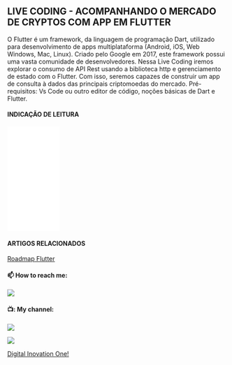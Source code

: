 ## LIVE CODING - ACOMPANHANDO O MERCADO DE CRYPTOS COM APP EM FLUTTER

O Flutter é um framework, da linguagem de programação Dart, utilizado para desenvolvimento de apps multiplataforma (Android, iOS, Web Windows, Mac, Linux). Criado pelo Google em 2017, este framework possui uma vasta comunidade de desenvolvedores.  Nessa Live Coding iremos explorar o consumo de API Rest usando a biblioteca http  e gerenciamento de estado com o Flutter. Com isso, seremos capazes de construir um app de consulta à dados das principais criptomoedas do mercado. Pré-requisitos: Vs Code ou outro editor de código, noções básicas de Dart e Flutter.

#### INDICAÇÃO DE LEITURA

<iframe sandbox="allow-popups allow-scripts allow-modals allow-forms allow-same-origin" style="width:120px;height:240px;" marginwidth="0" marginheight="0" scrolling="no" frameborder="0" src="//ws-na.amazon-adsystem.com/widgets/q?ServiceVersion=20070822&OneJS=1&Operation=GetAdHtml&MarketPlace=BR&source=ss&ref=as_ss_li_til&ad_type=product_link&tracking_id=jpmm0d-20&language=pt_BR&marketplace=amazon&region=BR&placement=B0983XKJ51&asins=B0983XKJ51&linkId=24175c9a12e17a76488fa11ab061e410&show_border=true&link_opens_in_new_window=true"></iframe>

#### ARTIGOS RELACIONADOS
[Roadmap Flutter](http://joaopaulomirandamatias.com/portifolio/index.php?class=ArticleView&method=onView&id=1)

#### :mailbox: How to reach me:  
[<img src="https://img.shields.io/badge/LinkedIn-0077B5?style=for-the-badge&logo=linkedin&logoColor=white" />](https://www.linkedin.com/in/joaopaulomirandamatias/)

#### 📺: My channel:
[<img src="https://img.shields.io/youtube/channel/subscribers/UCCadgwkvHUnS5e10XfOvLCg?style=social" />](https://www.youtube.com/channel/UCCadgwkvHUnS5e10XfOvLCg)

![](https://komarev.com/ghpvc/?username=joaopaulomirandamatias&color=green)


[Digital Inovation One!](https://web.dio.me/)
